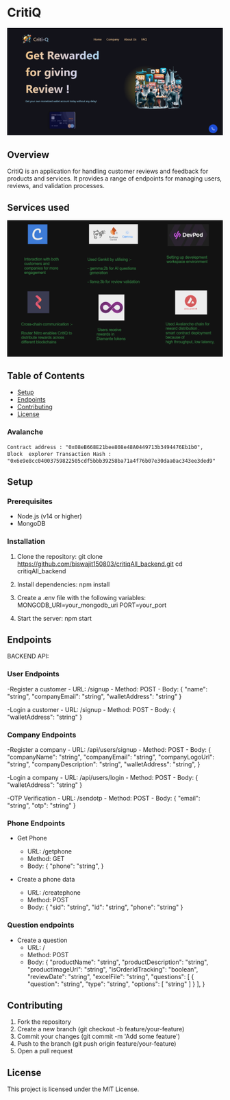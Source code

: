 # CritiQ
![](https://github.com/ankushroy25/CritiQ/blob/main/preview/Cover.png)


## Overview
CritiQ is an application for handling customer reviews and feedback for products and services. It provides a range of endpoints for managing users, reviews, and validation processes.

## Services used
![](https://github.com/ankushroy25/CritiQ/blob/main/preview/Screenshot%202024-06-30%20111246.png)

## Table of Contents
- [Setup](#setup)
- [Endpoints](#endpoints)
- [Contributing](#contributing)
- [License](#license)


### Avalanche 
    Contract address : "0x08eB668E21bee808e48A0449713b3494476Eb1b0",
    Block  explorer Transaction Hash : "0x6e9e8cc04003759822505cdf5bbb39258ba71a4f76b07e30daa0ac343ee3ded9"

## Setup
### Prerequisites
- Node.js (v14 or higher)
- MongoDB

### Installation
1. Clone the repository:
        git clone https://github.com/biswajit150803/critiqAll_backend.git
    cd critiqAll_backend
    

2. Install dependencies:
        npm install
    

3. Create a .env file with the following variables:
        MONGODB_URI=your_mongodb_uri
    PORT=your_port
    

4. Start the server:
        npm start
    

## Endpoints
BACKEND API:

### User Endpoints
-Register a customer
    - URL: /signup
    - Method: POST
    - Body: 
                {
                     "name": "string",
                     "companyEmail": "string",
                     "walletAddress": "string"
                }

-Login a customer
    - URL: /signup
    - Method: POST
    - Body: 
                {
                     "walletAddress": "string"
                }

### Company Endpoints
-Register a company
    - URL: /api/users/signup
    - Method: POST
    - Body: 
            {
                "companyName": "string",
                "companyEmail": "string",
                "companyLogoUrl": "string",
                "companyDescription": "string",
                "walletAddress": "string",
            }

-Login a company
    - URL: /api/users/login
    - Method: POST
    - Body: 
                {
                     "walletAddress": "string"
                }

-OTP Verification
    - URL: /sendotp
    - Method: POST
    - Body: 
                {
                     "email": "string",
                     "otp": "string"
                }

### Phone Endpoints                  
- Get Phone
    - URL: /getphone
    - Method: GET
    - Body:
                {
            "phone": "string",
                }
        
- Create a phone data
    - URL: /createphone
    - Method: POST
    - Body:
                { 
            "sid": "string", 
            "id": "string", 
            "phone": "string" 
            }
        
### Question endpoints
- Create a question
    - URL: /
    - Method: POST
    - Body: 
                {
                "productName": "string",
      "productDescription": "string",
      "productImageUrl": "string",
      "isOrderIdTracking": "boolean",
      "reviewDate": "string",
      "excelFile": "string",
      "questions": [
                    {
                        "question": "string",
                        "type": "string",
                        "options": [
                            "string"
                        ]
                    }
                    ],
                }

## Contributing
1. Fork the repository
2. Create a new branch (git checkout -b feature/your-feature)
3. Commit your changes (git commit -m 'Add some feature')
4. Push to the branch (git push origin feature/your-feature)
5. Open a pull request

## License
This project is licensed under the MIT License.

